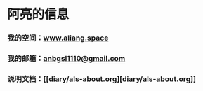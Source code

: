 # 阿亮的信息
### 我的空间：www.aliang.space
### 我的邮箱：anbgsl1110@gmail.com
### 说明文档：[[diary/als-about.org][diary/als-about.org]]
